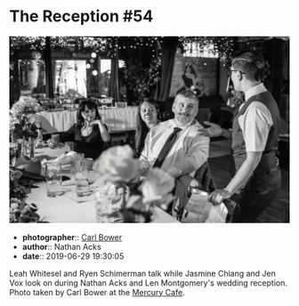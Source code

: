 # The Reception \#54

![Leah Whitesel and Ryen Schimerman talk](assets/2019-06-29-set-3-the-reception-54.webp)

* **photographer**:: [Carl Bower](https://carlbowerphotos.com)  
* **author**:: Nathan Acks  
* **date**:: 2019-06-29 19:30:05

Leah Whitesel and Ryen Schimerman talk while Jasmine Chiang and Jen Vox look on during Nathan Acks and Len Montgomery's wedding reception. Photo taken by Carl Bower at the [Mercury Cafe](http://mercurycafe.com).
